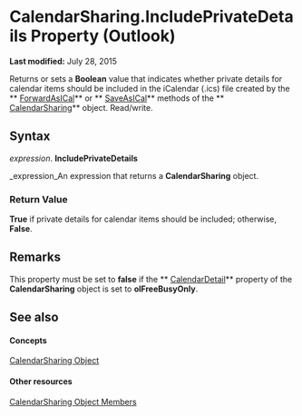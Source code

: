 
# CalendarSharing.IncludePrivateDetails Property (Outlook)

 **Last modified:** July 28, 2015

Returns or sets a  **Boolean** value that indicates whether private details for calendar items should be included in the iCalendar (.ics) file created by the ** [ForwardAsICal](b796a573-784b-6725-535e-fd156a3f233c.md)** or ** [SaveAsICal](2314f751-77c5-9b95-05fb-c3075f512508.md)** methods of the ** [CalendarSharing](37a8a15e-51c2-b1a0-7db6-cf2a1f4e8405.md)** object. Read/write.

## Syntax

 _expression_. **IncludePrivateDetails**

 _expression_An expression that returns a  **CalendarSharing** object.


### Return Value

 **True** if private details for calendar items should be included; otherwise, **False**.


## Remarks

This property must be set to  **false** if the ** [CalendarDetail](f3f0ba8d-23db-505f-58c4-6e3a33a468e7.md)** property of the **CalendarSharing** object is set to **olFreeBusyOnly**.


## See also


#### Concepts


 [CalendarSharing Object](37a8a15e-51c2-b1a0-7db6-cf2a1f4e8405.md)
#### Other resources


 [CalendarSharing Object Members](1b2b6233-9816-e3f2-5924-694ce30cc8ef.md)
